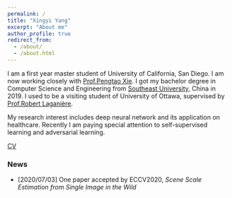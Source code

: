 ```yaml
---
permalink: /
title: "Xingyi Yang"
excerpt: "About me"
author_profile: true
redirect_from: 
  - /about/
  - /about.html
---
```


I am a first year master student of University of California, San Diego. I am now working closely with [Prof.Pengtao Xie](https://pengtaoxie.github.io/). I got my bachelor degree in Computer Science and Engineering from [Southeast University](https://www.seu.edu.cn/english/), China in 2019. I used to be a visiting student of University of Ottawa, supervised by [Prof.Robert Laganière](http://www.site.uottawa.ca/~laganier/). 

My research interest includes deep neural network and its application on healthcare. Recently I am paying special attention to self-supervised learning and adversarial learning.

[CV](http://adamdad.github.io/files/Resume_Xingyi_Yang_20200702.pdf)

### News
- [2020/07/03] One paper accepted by ECCV2020, *Scene Scale Estimation from Single Image in the Wild*